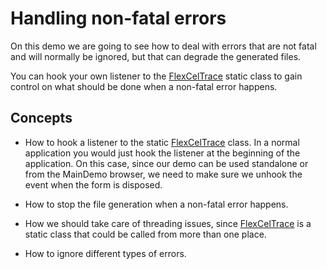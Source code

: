 # Handling non-fatal errors

On this demo we are going to see how to deal with errors that are not
fatal and will normally be ignored, but that can degrade the generated
files.

You can hook your own listener to the [FlexCelTrace](https://download.tmssoftware.com/flexcel/doc/net/api/FlexCel.Core/FlexCelTrace/index.html) static class to gain
control on what should be done when a non-fatal error happens.

## Concepts

- How to hook a listener to the static [FlexCelTrace](https://download.tmssoftware.com/flexcel/doc/net/api/FlexCel.Core/FlexCelTrace/index.html) class. In a normal
  application you would just hook the listener at the beginning of
  the application. On this case, since our demo can be used
  standalone or from the MainDemo browser, we need to make sure we
  unhook the event when the form is disposed.

- How to stop the file generation when a non-fatal error happens.

- How we should take care of threading issues, since [FlexCelTrace](https://download.tmssoftware.com/flexcel/doc/net/api/FlexCel.Core/FlexCelTrace/index.html) is a
  static class that could be called from more than one place.

- How to ignore different types of errors.
